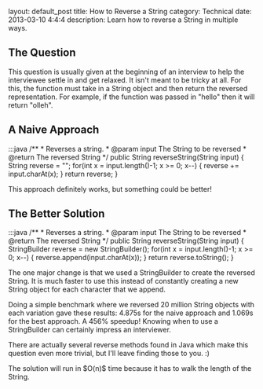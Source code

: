 layout: default_post
title: How to Reverse a String
category: Technical
date: 2013-03-10 4:4:4
description: Learn how to reverse a String in multiple ways.

<h2>The Question</h2>
<p>
This question is usually given at the beginning of an interview to help the interviewee settle in and get relaxed.  It isn't meant to be tricky at all.  For this, the function must take in a String object and then return the reversed representation.  For example, if the function was passed in "hello" then it will return "olleh".
</p>

<h2>A Naive Approach</h2>
    :::java
    /**
     * Reverses a string.
     * @param input The String to be reversed
     * @return The reversed String
     */
    public String reverseString(String input) {
      String reverse = "";
      for(int x = input.length()-1; x >= 0; x--) {
        reverse += input.charAt(x);
      }
      return reverse;
    }

<p>
This approach definitely works, but something could be better!
</p>

<h2>The Better Solution</h2>
    :::java
    /**
     * Reverses a string.
     * @param input The String to be reversed
     * @return The reversed String
     */
    public String reverseString(String input) {
      StringBuilder reverse = new StringBuilder();
      for(int x = input.length()-1; x >= 0; x--) {
        reverse.append(input.charAt(x));
      }
      return reverse.toString();
    }

<p>
The one major change is that we used a StringBuilder to create the reversed String.  It is much faster to use this instead of constantly creating a new String object for each character that we append. 
</p>
<p>
Doing a simple benchmark where we reversed 20 million String objects with each variation gave these results: 4.875s for the naive approach and 1.069s for the best approach.  A 456% speedup!  Knowing when to use a StringBuilder can certainly impress an interviewer.
</p> 

<p>There are actually several reverse methods found in Java which make this question even more trivial, but I'll leave finding those to you. :)
<p>
The solution will run in $O(n)$ time because it has to walk the length of the String.
</p>